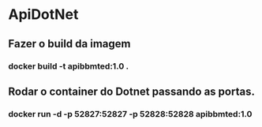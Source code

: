 # ApiDotNet

## Fazer o build da imagem

### docker build -t apibbmted:1.0 .

## Rodar o container do Dotnet passando as portas.

### docker run -d -p 52827:52827 -p 52828:52828 apibbmted:1.0

